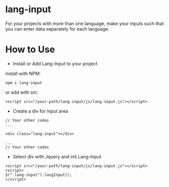 # lang-input
For your projects with more than one language, make your inputs such that you can enter data separately for each language.

# How to Use

- Install or Add Lang-Input to your project

install with NPM:
```
npm i lang-input
```
or add with src:
```
<script src="/your-path/lang-input/js/lang-input.js"></script>
```

- Create a div for input area

```
// Your other codes
...

<div class="lang-input"></div>

...
// Your other codes
```


- Select div with Jquery and init Lang-Input

```
<script src="/your-path/lang-input/js/lang-input.js"></script>
<script>
$(".lang-input").langInput();
</script>
```

